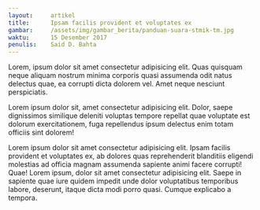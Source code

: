 ```yaml
---
layout:     artikel
title:      Ipsam facilis provident et voluptates ex
gambar:     /assets/img/gambar_berita/panduan-suara-stmik-tm.jpg
waktu:      15 Desember 2017
penulis:    Said D. Bahta
---
```


Lorem, ipsum dolor sit amet consectetur adipisicing elit. Quas quisquam neque aliquam nostrum minima corporis quasi assumenda odit natus delectus quae, ea corrupti dicta dolorem vel. Amet neque nesciunt perspiciatis.

Lorem ipsum dolor sit, amet consectetur adipisicing elit. Dolor, saepe dignissimos similique deleniti voluptas tempore repellat quae voluptate est dolorum exercitationem, fuga repellendus ipsum delectus enim totam officiis sint dolorem!

Lorem ipsum dolor sit amet consectetur adipisicing elit. Ipsam facilis provident et voluptates ex, ab dolores quas reprehenderit blanditiis eligendi molestias ad officia magnam assumenda sapiente animi facere corrupti! Quae!
Lorem ipsum, dolor sit amet consectetur adipisicing elit. Saepe in sapiente quae iure quidem impedit unde dolor voluptatibus temporibus labore, deserunt, itaque dicta modi porro quasi. Cumque explicabo a tempora.